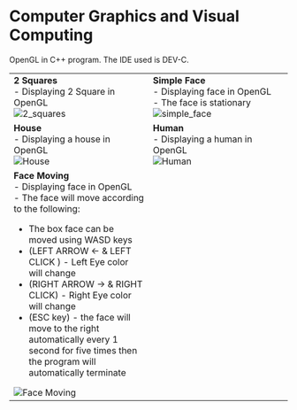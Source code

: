 # Computer Graphics and Visual Computing

<p>OpenGL in C++ program. The IDE used is DEV-C.</p>

<TABLE BORDER="0" ALIGN=”RIGHT”>
  <TR>
    <TD width="50%">
      <b> 2 Squares </b>
      <br> - Displaying 2 Square in OpenGL <br>
      <img src="https://user-images.githubusercontent.com/76563020/159152769-e9b4a080-9487-4519-bd3e-1c97414a3074.png" alt = "2_squares">
    </TD>
    <TD>
      <b> Simple Face </b>
      <br> - Displaying face in OpenGL
      <br> - The face is stationary <br>
      <img src="https://user-images.githubusercontent.com/76563020/159152860-87a5dc1d-118c-42f0-9d0f-309a7c4ca44b.png" alt = "simple_face">
    </TD>
  </TR>
  <TR>
    <TD>
      <b> House </b>
      <br> - Displaying a house in OpenGL <br>
      <img src="https://user-images.githubusercontent.com/76563020/159152937-ed15fd3e-02e5-433c-9c6c-2ed422570394.png" alt = "House">
    </TD>
    <TD>
      <b> Human </b>
      <br> - Displaying a human in OpenGL <br>
      <img src="https://user-images.githubusercontent.com/76563020/159152967-19d11c4f-f130-4984-849b-38a1d1c75f05.png" alt = "Human">
    </TD>
  </TR>
  <TR>
    <TD>
      <b> Face Moving </b>
      <br> - Displaying face in OpenGL
      <br> - The face will move according to the following:
      <ul>
        <li>The box face can be moved using WASD keys</li>
        <li>(LEFT ARROW ← & LEFT CLICK ) - Left Eye color will change</li>
        <li>(RIGHT ARROW → & RIGHT CLICK) - Right Eye color will change</li>
        <li>(ESC key) - the face will move to the right automatically every 1 second for five times then the program will automatically terminate</li>
      </ul>
      <img src="https://user-images.githubusercontent.com/76563020/159152895-a80b2a91-b30b-418f-a883-a8e425809fcb.png" alt = "Face Moving">
    </TD>
    <TD>
  </TR>
</TABLE>
